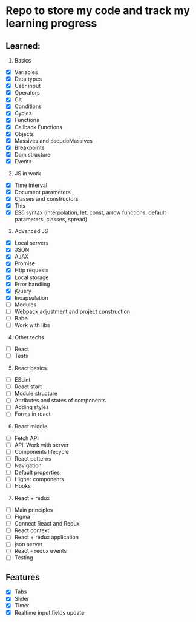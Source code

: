 # Repo to store my code and track my learning progress

## Learned:
1. Basics
- [x] Variables
- [x] Data types
- [x] User input
- [x] Operators
- [x] Git
- [x] Conditions
- [x] Cycles
- [x] Functions
- [x] Callback Functions
- [x] Objects
- [x] Massives and pseudoMassives
- [x] Breakpoints
- [x] Dom structure
- [x] Events
2. JS in work
- [x] Time interval
- [x] Document parameters
- [x] Classes and constructors
- [x] This
- [x] ES6 syntax (interpolation, let, const, arrow functions, default parameters, classes, spread)
3. Advanced JS
- [x] Local servers
- [x] JSON
- [x] AJAX
- [x] Promise
- [x] Http requests
- [x] Local storage
- [x] Error handling
- [x] jQuery
- [x] Incapsulation
- [ ] Modules
- [ ] Webpack adjustment and project construction
- [ ] Babel
- [ ] Work with libs
4. Other techs
- [ ] React
- [ ] Tests
5. React basics
- [ ] ESLint
- [ ] React start
- [ ] Module structure
- [ ] Attributes and states of components
- [ ] Adding styles
- [ ] Forms in react
6. React middle
- [ ] Fetch API
- [ ] API. Work with server
- [ ] Components lifecycle
- [ ] React patterns
- [ ] Navigation
- [ ] Default properties
- [ ] Higher components
- [ ] Hooks
7. React + redux
- [ ] Main principles
- [ ] Figma
- [ ] Connect React and Redux
- [ ] React context
- [ ] React + redux application
- [ ] json server
- [ ] React - redux events
- [ ] Testing

## Features
- [x] Tabs
- [x] Slider
- [x] Timer
- [x] Realtime input fields update